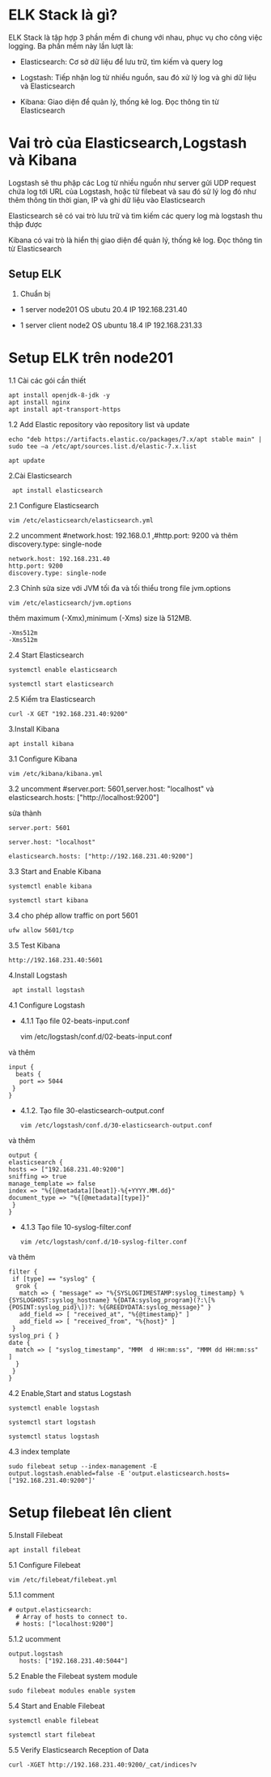# ELK Stack là gì?

ELK Stack là tập hợp 3 phần mềm đi chung với nhau, phục vụ cho công việc logging. Ba phần mềm này lần lượt là:

- Elasticsearch: Cơ sở dữ liệu để lưu trữ, tìm kiếm và query log

- Logstash: Tiếp nhận log từ nhiều nguồn, sau đó xử lý log và ghi dữ liệu và Elasticsearch

- Kibana: Giao diện để quản lý, thống kê log. Đọc thông tin từ Elasticsearch

# Vai trò của Elasticsearch,Logstash và Kibana

Logstash sẽ thu phập các Log từ nhiều nguồn như server gửi UDP request chứa log tới URL của Logstash, hoặc từ filebeat và sau đó sử lý log đó như thêm thông tin thời gian, IP và ghi dữ liệu vào Elasticsearch


Elasticsearch sẽ có vai trò lưu trữ và tìm kiếm các query log mà logstash thu thập được


Kibana có vai trò là hiển thị giao diện để quản lý, thống kê log. Đọc thông tin từ Elasticsearch 

## Setup ELK

1. Chuẩn bị

- 1 server node201 OS ubutu 20.4 IP 192.168.231.40

- 1 server client node2 OS ubuntu 18.4 IP 192.168.231.33


# Setup ELK trên node201

1.1 Cài các gói cần thiết

    apt install openjdk-8-jdk -y
    apt install nginx
    apt install apt-transport-https

1.2 Add Elastic repository vào repository list và update

    echo "deb https://artifacts.elastic.co/packages/7.x/apt stable main" | sudo tee –a /etc/apt/sources.list.d/elastic-7.x.list  

    apt update

2.Cài Elasticsearch

     apt install elasticsearch

2.1 Configure Elasticsearch

    vim /etc/elasticsearch/elasticsearch.yml

2.2 uncomment #network.host: 192.168.0.1 ,#http.port: 9200 và thêm discovery.type: single-node

    network.host: 192.168.231.40
    http.port: 9200
    discovery.type: single-node

2.3 Chỉnh sửa size với JVM  tối đa và tối thiểu trong file jvm.options

    vim /etc/elasticsearch/jvm.options

thêm maximum (-Xmx),minimum (-Xms) size là 512MB.

    -Xms512m
    -Xms512m

2.4 Start Elasticsearch

    systemctl enable elasticsearch

    systemctl start elasticsearch

2.5 Kiểm tra Elasticsearch

    curl -X GET "192.168.231.40:9200"


3.Install Kibana

    apt install kibana

3.1 Configure Kibana

    vim /etc/kibana/kibana.yml

3.2 uncomment #server.port: 5601,server.host: "localhost" và elasticsearch.hosts: ["http://localhost:9200"]

sửa thành 

    server.port: 5601

    server.host: "localhost"

    elasticsearch.hosts: ["http://192.168.231.40:9200"]

3.3 Start and Enable Kibana

    systemctl enable kibana

    systemctl start kibana

3.4 cho phép allow traffic on port 5601

    ufw allow 5601/tcp

3.5 Test Kibana

    http://192.168.231.40:5601


4.Install Logstash

     apt install logstash

4.1 Configure Logstash
 
 - 4.1.1 Tạo file 02-beats-input.conf 

    vim /etc/logstash/conf.d/02-beats-input.conf

và thêm

    input {
      beats {
       port => 5044
     } 
    }

- 4.1.2. Tạo file 30-elasticsearch-output.conf

      vim /etc/logstash/conf.d/30-elasticsearch-output.conf

và thêm

    output {
    elasticsearch {
    hosts => ["192.168.231.40:9200"]
    sniffing => true
    manage_template => false
    index => "%{[@metadata][beat]}-%{+YYYY.MM.dd}"
    document_type => "%{[@metadata][type]}"
     }
    }

- 4.1.3 Tạo file 10-syslog-filter.conf

      vim /etc/logstash/conf.d/10-syslog-filter.conf

và thêm 
 
    filter {
     if [type] == "syslog" {
      grok {
       match => { "message" => "%{SYSLOGTIMESTAMP:syslog_timestamp} %{SYSLOGHOST:syslog_hostname} %{DATA:syslog_program}(?:\[%{POSINT:syslog_pid}\])?: %{GREEDYDATA:syslog_message}" }
       add_field => [ "received_at", "%{@timestamp}" ]
       add_field => [ "received_from", "%{host}" ]
     }
    syslog_pri { }
    date {
      match => [ "syslog_timestamp", "MMM  d HH:mm:ss", "MMM dd HH:mm:ss" ]
      }
     }
    }

4.2 Enable,Start and status Logstash

    systemctl enable logstash

    systemctl start logstash

    systemctl status logstash

4.3 index template

    sudo filebeat setup --index-management -E output.logstash.enabled=false -E 'output.elasticsearch.hosts=["192.168.231.40:9200"]'



# Setup filebeat lên client

5.Install Filebeat

    apt install filebeat

5.1 Configure Filebeat

    vim /etc/filebeat/filebeat.yml

5.1.1 comment 

    # output.elasticsearch:
      # Array of hosts to connect to.
      # hosts: ["localhost:9200"]

5.1.2 ucomment

    output.logstash
       hosts: ["192.168.231.40:5044"]

5.2 Enable the Filebeat system module

    sudo filebeat modules enable system

5.4 Start and Enable Filebeat

    systemctl enable filebeat

    systemctl start filebeat

5.5 Verify Elasticsearch Reception of Data

    curl -XGET http://192.168.231.40:9200/_cat/indices?v











    
















